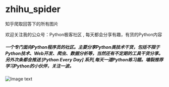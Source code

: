 # zhihu_spider
知乎爬取回答下的所有图片


欢迎关注我的公众号：Python极客社区 , 每天都会分享有趣，有货的Python内容

##### 一个专门面向Python程序员的社区。主要分享Python类技术干货，包括不限于Python技术、Web开发、爬虫、数据分析等，当然还有不定期的工具干货分享。另外次条都会推送 **[Python Every Day]** 系列,每天一道Python练习题。墙裂推荐学习Python的小伙伴，关注一波。

![Image text](https://github.com/python3xxx/zhihu_spider/blob/master/qrcode.jpg)
